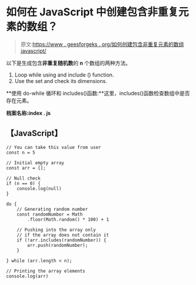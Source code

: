 # 如何在 JavaScript 中创建包含非重复元素的数组？

> 原文:[https://www . geesforgeks . org/如何创建包含非重复元素的数组 javascript/](https://www.geeksforgeeks.org/how-to-create-an-array-containing-non-repeating-elements-in-javascript/)

以下是生成包含**非重复随机数**的 **n** 个数组的两种方法。

1.  Loop while using and include () function.
2.  Use the set and check its dimensions.

**使用 do-while 循环和 includes()函数:**这里，includes()函数检查数组中是否存在元素。

**档案名称:index . js**

## 【JavaScript】

```
// You can take this value from user
const n = 5

// Initial empty array
const arr = [];

// Null check
if (n == 0) {
    console.log(null)
}

do {
    // Generating random number
    const randomNumber = Math
        .floor(Math.random() * 100) + 1

    // Pushing into the array only 
    // if the array does not contain it
    if (!arr.includes(randomNumber)) {
        arr.push(randomNumber);
    }

} while (arr.length < n);

// Printing the array elements
console.log(arr)
```